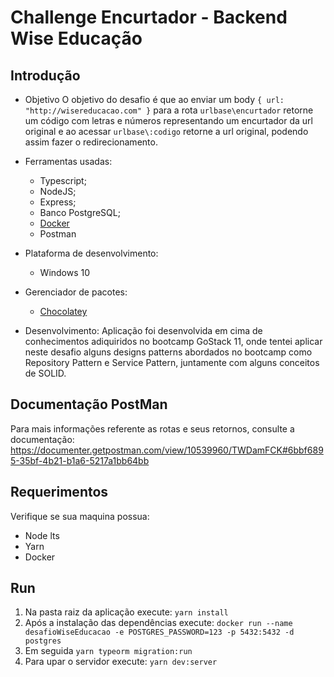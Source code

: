 # Challenge Encurtador - Backend Wise Educação

## Introdução
- Objetivo
   O objetivo do desafio é que ao enviar um body `{ url: "http://wisereducacao.com" }` para a rota `urlbase\encurtador` retorne um código com letras e números representando um encurtador da url original e ao acessar `urlbase\:codigo` retorne a url original, podendo assim fazer o redirecionamento. 
- Ferramentas usadas:
  - Typescript;
  - NodeJS;
  - Express;
  - Banco PostgreSQL;
  - [Docker](https://www.docker.com/products/docker-desktop)
  - Postman
  
- Plataforma de desenvolvimento:
  - Windows 10
  
- Gerenciador de pacotes:
  - [Chocolatey](https://chocolatey.org/install)

- Desenvolvimento:
  Aplicação foi desenvolvida em cima de conhecimentos adiquiridos no bootcamp GoStack 11, onde tentei aplicar neste desafio alguns designs patterns abordados no bootcamp como Repository Pattern e Service Pattern, juntamente com alguns conceitos de SOLID.
 
 

## Documentação PostMan
Para mais informações referente as rotas e seus retornos, consulte a documentação:
  https://documenter.getpostman.com/view/10539960/TWDamFCK#6bbf6895-35bf-4b21-b1a6-5217a1bb64bb

## Requerimentos
Verifique se sua maquina possua:
 - Node lts
 - Yarn
 - Docker
 
## Run
  1. Na pasta raiz da aplicação execute: `yarn install`
  2. Após a instalação das dependências  execute: `docker run --name desafioWiseEducacao -e POSTGRES_PASSWORD=123 -p 5432:5432 -d postgres`
  3. Em seguida `yarn typeorm migration:run`
  4. Para upar o servidor execute: `yarn dev:server`  

